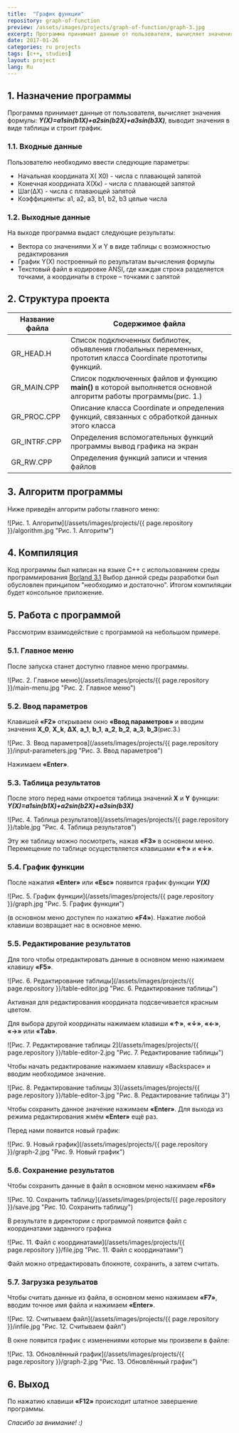 ```yaml
---
title:  "График функции"
repository: graph-of-function
preview: /assets/images/projects/graph-of-function/graph-3.jpg
excerpt: Программа принимает данные от пользователя, вычисляет значения формулы Y(X), выводит значения в виде таблицы и строит график
date: 2017-01-26
categories: ru projects
tags: [c++, studies]
layout: project
lang: Ru
---
```


## 1. Назначение программы

Программа принимает данные от пользователя, вычисляет значения формулы: _**Y(X)=a1*sin(b1*X)+a2*sin(b2*X)+a3*sin(b3*X)**_, выводит значения в виде таблицы и строит график.

### 1.1. Входные данные
Пользователю необходимо ввести следующие параметры:
*	Начальная координата Х( Х0) - числа с плавающей запятой
*	Конечная координата Х(Хк) - числа с плавающей запятой
*	Шаг(∆Х) - числа с плавающей запятой
*	Коэффициенты: a1, a2, a3, b1, b2, b3 целые числа

### 1.2. Выходные данные
На выходе программа выдаст следующие результаты:
* Вектора со значениями X и Y в виде таблицы с возможностью редактирования
* График Y(X) построенный по результатам вычисления формулы 
* Текстовый файл в кодировке ANSI, где каждая строка разделяется точками, а координаты в строке – точками с запятой

## 2. Структура проекта

Название файла  | Содержимое файла
----------------|-----------------------
GR_HEAD.H       | Список подключенных библиотек, объявления глобальных переменных, прототип класса Coordinate прототипы функций.
GR_MAIN.CPP     | Список подключенных файлов и функцию **main()** в которой выполняется основной алгоритм работы программы(рис. 1.)
GR_PROC.CPP     | Описание класса Coordinate и определения функций, связанных с обработкой данных этого класса
GR_INTRF.CPP    | Определения вспомогательных функций программы вывод графика на экран
GR_RW.CPP       | Определения функций записи и чтения файлов

## 3. Алгоритм программы

Ниже приведён алгоритм работы главного меню:

![Рис. 1. Алгоритм](/assets/images/projects/{{ page.repository }}/algorithm.jpg "Рис. 1. Алгоритм")

## 4. Компиляция

Код программы был написан на языке С++ с использованием среды программирования [Borland 3.1](http://ci-plus-plus-snachala.ru/?p=121)
Выбор данной среды разработки был обусловлен принципом "необходимо и достаточно".
Итогом компиляции будет консольное приложение.

## 5. Работа с программой
Рассмотрим взаимодействие с программой на небольшом примере.

### 5.1. Главное меню
После запуска станет доступно главное меню  программы.

![Рис. 2. Главное меню](/assets/images/projects/{{ page.repository }}/main-menu.jpg "Рис. 2. Главное меню")

### 5.2. Ввод параметров
Клавишей **«F2»** открываем окно **«Ввод параметров»** и вводим значения **X_0**, **X_k**, **∆X**, **a_1**, **b_1**, **a_2**, **b_2**, **a_3**, **b_3**(рис.3.)

![Рис. 3. Ввод параметров](/assets/images/projects/{{ page.repository }}/input-parameters.jpg "Рис. 3. Ввод параметров")

Нажимаем **«Enter»**.

### 5.3. Таблица результатов
После этого перед нами откроется таблица значений **Х** и **Y** функции: _**Y(X)=a1*sin(b1*X)+a2*sin(b2*X)+a3*sin(b3*X)**_

![Рис. 4. Таблица результатов](/assets/images/projects/{{ page.repository }}/table.jpg "Рис. 4. Таблица результатов")

Эту же таблицу можно посмотреть, нажав **«F3»** в основном меню.
Перемещение по таблице осуществляется клавишами **«↑»** и **«↓»**.

### 5.4. График функции
После нажатия **«Enter»** или **«Esc»** появится график функции _**Y(X)**_

![Рис. 5. График функции](/assets/images/projects/{{ page.repository }}/graph.jpg "Рис. 5. График функции")

(в основном меню доступен по нажатию **«F4»**).
Нажатие любой клавиши возвращает нас в основное меню.

### 5.5. Редактирование результатов
Для того чтобы отредактировать данные в основном меню нажимаем клавишу **«F5»**.

![Рис. 6. Редактирование таблицы](/assets/images/projects/{{ page.repository }}/table-editor.jpg "Рис. 6. Редактирование таблицы")

Активная для редактирования координата подсвечивается красным цветом.

Для выбора другой координаты нажимаем клавиши **«↑»**, **«↓»**, **«←»**, **«→»** или **«Tab»**.

![Рис. 7. Редактирование таблицы 2](/assets/images/projects/{{ page.repository }}/table-editor-2.jpg "Рис. 7. Редактирование таблицы")

Чтобы начать редактирование нажимаем клавишу «Backspace» и вводим необходимое значение.

![Рис. 8. Редактирование таблицы 3](/assets/images/projects/{{ page.repository }}/table-editor-3.jpg "Рис. 8. Редактирование таблицы 3")

Чтобы сохранить данное значение нажимаем **«Enter»**. 
Для выхода из режима редактирования жмём **«Enter»** ещё раз.

Перед нами появится новый график:

![Рис. 9. Новый график](/assets/images/projects/{{ page.repository }}/graph-2.jpg "Рис. 9. Новый график")

### 5.6. Сохранение результатов
Чтобы сохранить данные в файл в основном меню нажимаем **«F6»**

![Рис. 10. Сохранить таблицу](/assets/images/projects/{{ page.repository }}/save.jpg "Рис. 10. Сохранить таблицу")

В результате в директории с программой появится файл с координатами заданного графика

![Рис. 11. Файл с координатами](/assets/images/projects/{{ page.repository }}/file.jpg "Рис. 11. Файл с координатами")

Файл можно отредактировать блокноте, сохранить, а затем считать.

### 5.7. Загрузка резульатов
Чтобы считать данные из файла, в основном меню нажимаем **«F7»**, вводим точное имя файла и нажимаем **«Enter»**.

![Рис. 12. Считываем файл](/assets/images/projects/{{ page.repository }}/infile.jpg "Рис. 12. Считываем файл")

В окне появится график с изменениями которые мы произвели в файле:

![Рис. 13. Обновлённый график](/assets/images/projects/{{ page.repository }}/graph-2.jpg "Рис. 13. Обновлённый график")

## 6. Выход

По нажатию клавиши **«F12»** происходит штатное завершение программы.


_Спасибо за внимание! :)_

